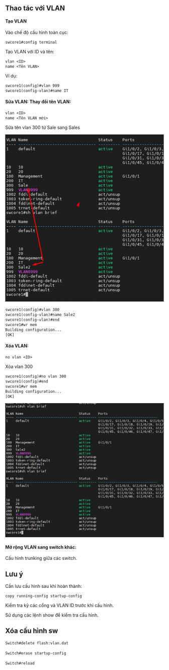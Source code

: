 ## Thao tác với VLAN
#### Tạo VLAN
  Vào chế độ cấu hình toàn cục:

    swcore1#config terminal

  Tạo VLAN với ID và tên:

    vlan <ID>
    name <Tên VLAN>

  Ví dụ:

    swcore1(config)#vlan 999
    swcore1(config-vlan)#name IT

#### Sửa VLAN: Thay đổi tên VLAN:

    vlan <ID>
    name <Tên VLAN mới>

  Sửa tên vlan 300 từ Sale sang Sales

  <img src="Basicnetworkimages/59.png">

    swcore1(config)#vlan 300
    swcore1(config-vlan)#name Sale2
    swcore1(config-vlan)#end
    swcore1#wr mem
    Building configuration...
    [OK]
 
#### Xóa VLAN:
    no vlan <ID>
    
 Xóa vlan 300

    swcore1(config)#no vlan 300
    swcore1(config)#end
    swcore1#wr mem
    Building configuration...
    [OK]

  <img src="Basicnetworkimages/60.png">

#### Mở rộng VLAN sang switch khác: 

  Cấu hình trunking giữa các switch.

## Lưu ý
  Cần lưu cấu hình sau khi hoàn thành:

    copy running-config startup-config

  Kiểm tra kỹ các cổng và VLAN ID trước khi cấu hình.

  Sử dụng các lệnh show để kiểm tra cấu hình.


## Xóa cấu hình sw

    Switch#delete flash:vlan.dat

    Switch#erase startup-config

    Switch#reload
